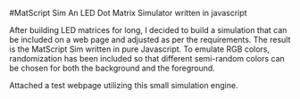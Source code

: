#MatScript Sim
An LED Dot Matrix Simulator written in javascript

After building LED matrices for long, I decided to build a simulation that can be included on a web page and adjusted as per the requirements. The result is the MatScript Sim written in pure Javascript. To emulate RGB colors, randomization has been included so that different semi-random colors can be chosen for both the background and the foreground.

Attached a test webpage utilizing this small simulation engine.
